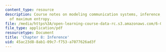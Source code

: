 ```yaml
---
content_type: resource
description: Course notes on modeling communication systems, inference, and the principle
  of maximum entropy.
file: /media/https%3A/open-learning-course-data-rc.s3.amazonaws.com/6-050j-information-and-entropy-spring-2008/45ac23d88ab109c7f753a7077626ad3f_MIT6_050JS08_chapter8.pdf
file_type: application/pdf
resourcetype: Document
title: 'Chapter 8: Inference'
uid: 45ac23d8-8ab1-09c7-f753-a7077626ad3f
---
```


